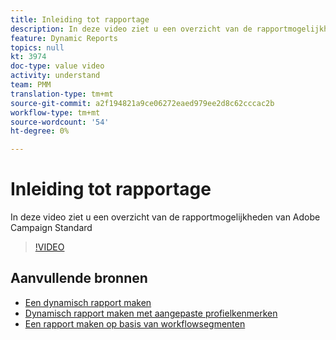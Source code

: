 ```yaml
---
title: Inleiding tot rapportage
description: In deze video ziet u een overzicht van de rapportmogelijkheden van Adobe Campaign Standard
feature: Dynamic Reports
topics: null
kt: 3974
doc-type: value video
activity: understand
team: PMM
translation-type: tm+mt
source-git-commit: a2f194821a9ce06272eaed979ee2d8c62cccac2b
workflow-type: tm+mt
source-wordcount: '54'
ht-degree: 0%

---
```



# Inleiding tot rapportage

In deze video ziet u een overzicht van de rapportmogelijkheden van Adobe Campaign Standard

>[!VIDEO](https://video.tv.adobe.com/v/29461?quality=12)

## Aanvullende bronnen

* [Een dynamisch rapport maken](/help/reporting/creating-a-dynamic-report.md)
* [Dynamisch rapport maken met aangepaste profielkenmerken](/help/reporting/custom-profile-attributes-dynamic-reports.md)
* [Een rapport maken op basis van workflowsegmenten](/help/reporting/report-on-workflow-segments.md)

